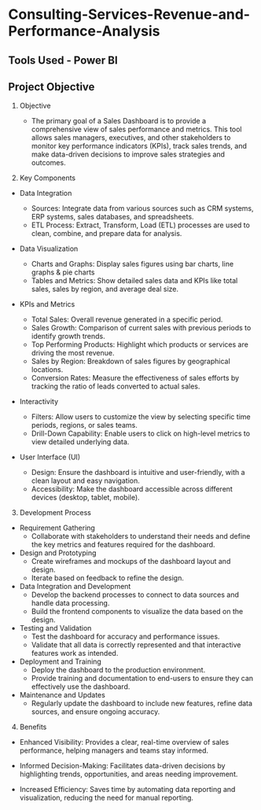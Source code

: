 # Consulting-Services-Revenue-and-Performance-Analysis

## Tools Used - Power BI

## Project Objective

1. Objective
   - The primary goal of a Sales Dashboard is to provide a comprehensive view of sales performance and metrics.
    This tool allows sales managers, executives, and other stakeholders to monitor key performance indicators (KPIs), track sales trends, and make data-driven decisions to improve sales strategies and outcomes.

3. Key Components

  -	Data Integration
    -	Sources: Integrate data from various sources such as CRM systems, ERP systems, sales databases, and spreadsheets.
    -	ETL Process: Extract, Transform, Load (ETL) processes are used to clean, combine, and prepare data for analysis.

  -	Data Visualization
    -	Charts and Graphs: Display sales figures using bar charts, line graphs & pie charts
    -	Tables and Metrics: Show detailed sales data and KPIs like total sales, sales by region, and average deal size.

  -	KPIs and Metrics
    -	Total Sales: Overall revenue generated in a specific period.
    -	Sales Growth: Comparison of current sales with previous periods to identify growth trends.
    -	Top Performing Products: Highlight which products or services are driving the most revenue.
    -	Sales by Region: Breakdown of sales figures by geographical locations.
    - Conversion Rates: Measure the effectiveness of sales efforts by tracking the ratio of leads converted to actual sales.

  -	Interactivity
    -	Filters: Allow users to customize the view by selecting specific time periods, regions, or sales teams.
    -	Drill-Down Capability: Enable users to click on high-level metrics to view detailed underlying data.
  -	User Interface (UI)
    -	Design: Ensure the dashboard is intuitive and user-friendly, with a clean layout and easy navigation.
    -	Accessibility: Make the dashboard accessible across different devices (desktop, tablet, mobile).
      
3. Development Process
  -	Requirement Gathering
    -	Collaborate with stakeholders to understand their needs and define the key metrics and features required for the dashboard.
  -	Design and Prototyping
    -	Create wireframes and mockups of the dashboard layout and design.
    -	Iterate based on feedback to refine the design.
  -	Data Integration and Development
    -	Develop the backend processes to connect to data sources and handle data processing.
    -	Build the frontend components to visualize the data based on the design.
  -	Testing and Validation
    -	Test the dashboard for accuracy and performance issues.
    -	Validate that all data is correctly represented and that interactive features work as intended.
  -	Deployment and Training
    -	Deploy the dashboard to the production environment.
    -	Provide training and documentation to end-users to ensure they can effectively use the dashboard.
  -	Maintenance and Updates
    -	Regularly update the dashboard to include new features, refine data sources, and ensure ongoing accuracy.
    	
4. Benefits
   
  -	Enhanced Visibility: Provides a clear, real-time overview of sales performance, helping managers and teams stay informed.
    
  -	Informed Decision-Making: Facilitates data-driven decisions by highlighting trends, opportunities, and areas needing improvement.
    
  -	Increased Efficiency: Saves time by automating data reporting and visualization, reducing the need for manual reporting.

